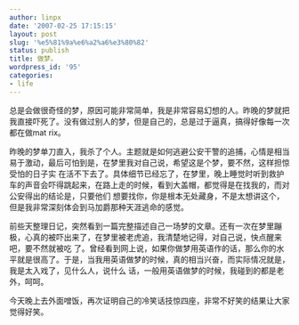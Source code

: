 ```yaml
---
author: linpx
date: '2007-02-25 17:15:15'
layout: post
slug: '%e5%81%9a%e6%a2%a6%e3%80%82'
status: publish
title: 做梦。
wordpress_id: '95'
categories:
- life
---
```


总是会做很奇怪的梦，原因可能非常简单，我是非常容易幻想的人。昨晚的梦就把我直接吓死了。没有做过别人的梦，但是自己的，总是过于逼真，搞得好像每一次都在做mat
rix。


昨晚的梦单刀直入，我杀了个人。主题就是如何逃避公安干警的追捕，心情是相当易于激动，最后可怕到是，在梦里我对自己说，希望这是个梦，要不然，这样担惊受怕的日子实
在活不下去了。具体细节已经忘了，在梦里，晚上睡觉时听到救护车的声音会吓得跳起来，在路上走的时候，看到大盖帽，都觉得是在找我的，而对公安得出的结论是，只要他们
想要找你，你是根本无处藏身，不是太想讲这个，但是我非常深刻体会到马加爵那种天涯逃命的感觉。


前些天整理日记，突然看到一篇完整描述自己一场梦的文章。还有一次在梦里蹦极，心真的被吓出来了，在梦里被老虎追，我清楚地记得，对自己说，快点醒来吧，要不然就被吃
了。曾经看到网上说，如果你做梦用英语作的话，那么你的水平就是很高了。于是，当我用英语做梦的时候，真的相当兴奋，而实际情况就是，我是太入戏了，见什么人，说什么
话，一般用英语做梦的时候，我碰到的都是老外，呵呵。

  
今天晚上去外面噌饭，再次证明自己的冷笑话技惊四座，非常不好笑的结果让大家觉得好笑。

